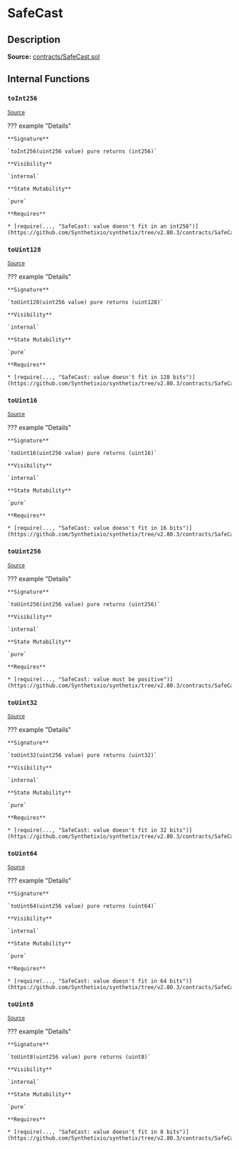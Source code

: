 # SafeCast

## Description

**Source:** [contracts/SafeCast.sol](https://github.com/Synthetixio/synthetix/tree/v2.80.3/contracts/SafeCast.sol)

## Internal Functions

### `toInt256`

<sub>[Source](https://github.com/Synthetixio/synthetix/tree/v2.80.3/contracts/SafeCast.sol#L115)</sub>

??? example "Details"

    **Signature**

    `toInt256(uint256 value) pure returns (int256)`

    **Visibility**

    `internal`

    **State Mutability**

    `pure`

    **Requires**

    * [require(..., "SafeCast: value doesn't fit in an int256")](https://github.com/Synthetixio/synthetix/tree/v2.80.3/contracts/SafeCast.sol#L116)

### `toUint128`

<sub>[Source](https://github.com/Synthetixio/synthetix/tree/v2.80.3/contracts/SafeCast.sol#L31)</sub>

??? example "Details"

    **Signature**

    `toUint128(uint256 value) pure returns (uint128)`

    **Visibility**

    `internal`

    **State Mutability**

    `pure`

    **Requires**

    * [require(..., "SafeCast: value doesn't fit in 128 bits")](https://github.com/Synthetixio/synthetix/tree/v2.80.3/contracts/SafeCast.sol#L32)

### `toUint16`

<sub>[Source](https://github.com/Synthetixio/synthetix/tree/v2.80.3/contracts/SafeCast.sol#L76)</sub>

??? example "Details"

    **Signature**

    `toUint16(uint256 value) pure returns (uint16)`

    **Visibility**

    `internal`

    **State Mutability**

    `pure`

    **Requires**

    * [require(..., "SafeCast: value doesn't fit in 16 bits")](https://github.com/Synthetixio/synthetix/tree/v2.80.3/contracts/SafeCast.sol#L77)

### `toUint256`

<sub>[Source](https://github.com/Synthetixio/synthetix/tree/v2.80.3/contracts/SafeCast.sol#L103)</sub>

??? example "Details"

    **Signature**

    `toUint256(int256 value) pure returns (uint256)`

    **Visibility**

    `internal`

    **State Mutability**

    `pure`

    **Requires**

    * [require(..., "SafeCast: value must be positive")](https://github.com/Synthetixio/synthetix/tree/v2.80.3/contracts/SafeCast.sol#L104)

### `toUint32`

<sub>[Source](https://github.com/Synthetixio/synthetix/tree/v2.80.3/contracts/SafeCast.sol#L61)</sub>

??? example "Details"

    **Signature**

    `toUint32(uint256 value) pure returns (uint32)`

    **Visibility**

    `internal`

    **State Mutability**

    `pure`

    **Requires**

    * [require(..., "SafeCast: value doesn't fit in 32 bits")](https://github.com/Synthetixio/synthetix/tree/v2.80.3/contracts/SafeCast.sol#L62)

### `toUint64`

<sub>[Source](https://github.com/Synthetixio/synthetix/tree/v2.80.3/contracts/SafeCast.sol#L46)</sub>

??? example "Details"

    **Signature**

    `toUint64(uint256 value) pure returns (uint64)`

    **Visibility**

    `internal`

    **State Mutability**

    `pure`

    **Requires**

    * [require(..., "SafeCast: value doesn't fit in 64 bits")](https://github.com/Synthetixio/synthetix/tree/v2.80.3/contracts/SafeCast.sol#L47)

### `toUint8`

<sub>[Source](https://github.com/Synthetixio/synthetix/tree/v2.80.3/contracts/SafeCast.sol#L91)</sub>

??? example "Details"

    **Signature**

    `toUint8(uint256 value) pure returns (uint8)`

    **Visibility**

    `internal`

    **State Mutability**

    `pure`

    **Requires**

    * [require(..., "SafeCast: value doesn't fit in 8 bits")](https://github.com/Synthetixio/synthetix/tree/v2.80.3/contracts/SafeCast.sol#L92)
